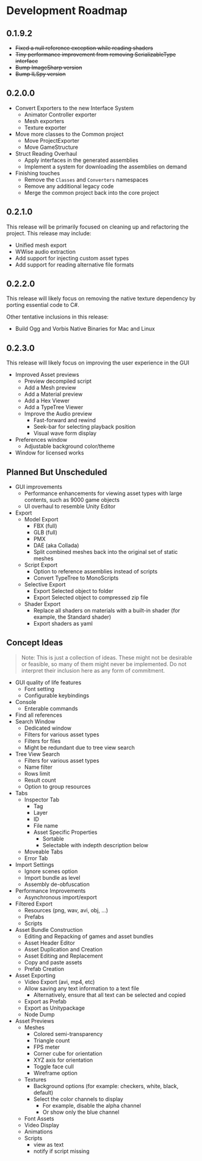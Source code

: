 # Development Roadmap

## 0.1.9.2

* ~~Fixed a null reference exception while reading shaders~~
* ~~Tiny performance improvement from removing SerializableType interface~~
* ~~Bump ImageSharp version~~
* ~~Bump ILSpy version~~

## 0.2.0.0
* Convert Exporters to the new Interface System
  * Animator Controller exporter
  * Mesh exporters
  * Texture exporter
* Move more classes to the Common project
  * Move ProjectExporter
  * Move GameStructure
* Struct Reading Overhaul
  * Apply interfaces in the generated assemblies
  * Implement a system for downloading the assemblies on demand
* Finishing touches
  * Remove the `Classes` and `Converters` namespaces
  * Remove any additional legacy code
  * Merge the common project back into the core project
 
## 0.2.1.0
This release will be primarily focused on cleaning up and refactoring the project. This release may include:
* Unified mesh export
* WWise audio extraction
* Add support for injecting custom asset types
* Add support for reading alternative file formats

## 0.2.2.0
This release will likely focus on removing the native texture dependency by porting essential code to C#.

Other tentative inclusions in this release:
* Build Ogg and Vorbis Native Binaries for Mac and Linux

## 0.2.3.0
This release will likely focus on improving the user experience in the GUI

* Improved Asset previews
  * Preview decompiled script
  * Add a Mesh preview
  * Add a Material preview
  * Add a Hex Viewer
  * Add a TypeTree Viewer
  * Improve the Audio preview
    * Fast-forward and rewind
    * Seek-bar for selecting playback position
    * Visual wave form display
* Preferences window
  * Adjustable background color/theme
* Window for licensed works

## Planned But Unscheduled
* GUI improvements
  * Performance enhancements for viewing asset types with large contents, such as 9000 game objects
  * UI overhaul to resemble Unity Editor
* Export
  * Model Export
    * FBX (full)
    * GLB (full)
    * PMX
    * DAE (aka Collada)
    * Split combined meshes back into the original set of static meshes
  * Script Export
    * Option to reference assemblies instead of scripts
    * Convert TypeTree to MonoScripts
  * Selective Export
    * Export Selected object to folder
    * Export Selected object to compressed zip file
  * Shader Export
    * Replace all shaders on materials with a built-in shader (for example, the Standard shader)
    * Export shaders as yaml

## Concept Ideas
> Note: This is just a collection of ideas. These might not be desirable or feasible, so many of them might never be implemented. Do not interpret their inclusion here as any form of commitment.

* GUI quality of life features
  * Font setting
  * Configurable keybindings
* Console
  * Enterable commands
* Find all references
* Search Window
  * Dedicated window
  * Filters for various asset types
  * Filters for files
  * Might be redundant due to tree view search
* Tree View Search
  * Filters for various asset types
  * Name filter
  * Rows limit
  * Result count
  * Option to group resources
* Tabs
  * Inspector Tab
    * Tag
    * Layer
    * ID
    * File name
    * Asset Specific Properties
      * Sortable
      * Selectable with indepth description below
  * Moveable Tabs
  * Error Tab
* Import Settings
  * Ignore scenes option
  * Import bundle as level
  * Assembly de-obfuscation
* Performance Improvements
  * Asynchronous import/export
* Filtered Export
  * Resources (png, wav, avi, obj, ...)
  * Prefabs
  * Scripts
* Asset Bundle Construction
  * Editing and Repacking of games and asset bundles
  * Asset Header Editor
  * Asset Duplication and Creation
  * Asset Editing and Replacement
  * Copy and paste assets
  * Prefab Creation
* Asset Exporting
  * Video Export (avi, mp4, etc)
  * Allow saving any text information to a text file
    * Alternatively, ensure that all text can be selected and copied
  * Export as Prefab
  * Export as Unitypackage
  * Node Dump
* Asset Previews
  * Meshes
    * Colored semi-transparency
    * Triangle count
    * FPS meter
    * Corner cube for orientation
    * XYZ axis for orientation
    * Toggle face cull
    * Wireframe option
  * Textures
    * Background options (for example: checkers, white, black, default)
    * Select the color channels to display
      * For example, disable the alpha channel
      * Or show only the blue channel
  * Font Assets
  * Video Display
  * Animations
  * Scripts
    * view as text
    * notify if script missing